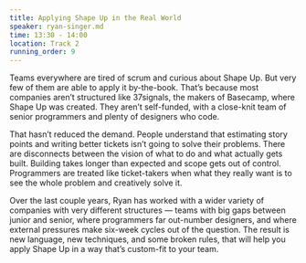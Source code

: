 ```yaml
---
title: Applying Shape Up in the Real World
speaker: ryan-singer.md
time: 13:30 - 14:00
location: Track 2
running_order: 9
---
```


Teams everywhere are tired of scrum and curious about Shape Up. But very few of them are able to apply it by-the-book. That’s because most companies aren’t structured like 37signals, the makers of Basecamp, where Shape Up was created. They aren’t self-funded, with a close-knit team of senior programmers and plenty of designers who code.

That hasn’t reduced the demand. People understand that estimating story points and writing better tickets isn’t going to solve their problems. There are disconnects between the vision of what to do and what actually gets built. Building takes longer than expected and scope gets out of control. Programmers are treated like ticket-takers when what they really want is to see the whole problem and creatively solve it.

Over the last couple years, Ryan has worked with a wider variety of companies with very different structures — teams with big gaps between junior and senior, where programmers far out-number designers, and where external pressures make six-week cycles out of the question. The result is new language, new techniques, and some broken rules, that will help you apply Shape Up in a way that’s custom-fit to your team.
